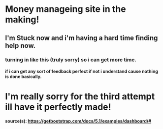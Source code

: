 # Money manageing site in the making!
## I'm Stuck now and i'm having a hard time finding help now.
### turning in like this (truly sorry) so i can get more time.
#### if i can get any sort of feedback perfect if not i understand cause nothing is done basically.

# I'm really sorry for the third attempt ill have it perfectly made!

#### source(s): https://getbootstrap.com/docs/5.1/examples/dashboard/#